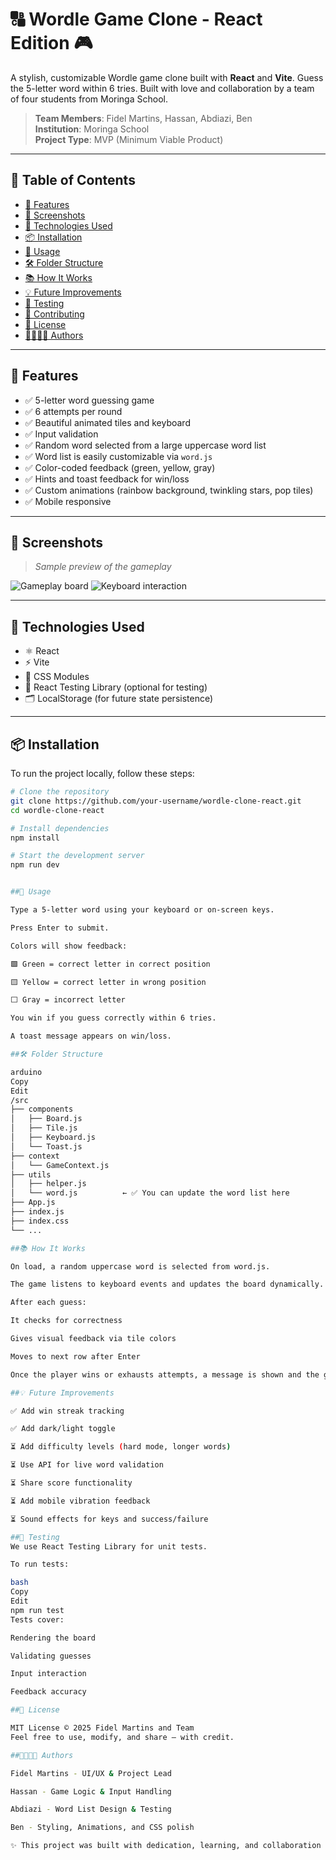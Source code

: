 # 🔠 Wordle Game Clone - React Edition 🎮

A stylish, customizable Wordle game clone built with **React** and **Vite**. Guess the 5-letter word within 6 tries. Built with love and collaboration by a team of four students from Moringa School.

> **Team Members**: Fidel Martins, Hassan, Abdiazi, Ben  
> **Institution**: Moringa School  
> **Project Type**: MVP (Minimum Viable Product)

---

## 📌 Table of Contents

- [🎯 Features](#-features)
- [📸 Screenshots](#-screenshots)
- [🧰 Technologies Used](#-technologies-used)
- [📦 Installation](#-installation)
- [🚀 Usage](#-usage)
- [🛠 Folder Structure](#-folder-structure)
- [📚 How It Works](#-how-it-works)
- [💡 Future Improvements](#-future-improvements)
- [🧪 Testing](#-testing)
- [🤝 Contributing](#-contributing)
- [📄 License](#-license)
- [👨‍👩‍👧‍👦 Authors](#-authors)

---

## 🎯 Features

- ✅ 5-letter word guessing game
- ✅ 6 attempts per round
- ✅ Beautiful animated tiles and keyboard
- ✅ Input validation
- ✅ Random word selected from a large uppercase word list
- ✅ Word list is easily customizable via `word.js`
- ✅ Color-coded feedback (green, yellow, gray)
- ✅ Hints and toast feedback for win/loss
- ✅ Custom animations (rainbow background, twinkling stars, pop tiles)
- ✅ Mobile responsive

---

## 📸 Screenshots

> *Sample preview of the gameplay*

![Gameplay board](./screenshots/gameplay-board.png)
![Keyboard interaction](./screenshots/keyboard.png)

---

## 🧰 Technologies Used

- ⚛️ React
- ⚡ Vite
- 🎨 CSS Modules
- 🧪 React Testing Library (optional for testing)
- 🗂 LocalStorage (for future state persistence)

---

## 📦 Installation

To run the project locally, follow these steps:

```bash
# Clone the repository
git clone https://github.com/your-username/wordle-clone-react.git
cd wordle-clone-react

# Install dependencies
npm install

# Start the development server
npm run dev


##🚀 Usage

Type a 5-letter word using your keyboard or on-screen keys.

Press Enter to submit.

Colors will show feedback:

🟩 Green = correct letter in correct position

🟨 Yellow = correct letter in wrong position

⬜ Gray = incorrect letter

You win if you guess correctly within 6 tries.

A toast message appears on win/loss.

##🛠 Folder Structure

arduino
Copy
Edit
/src
├── components
│   ├── Board.js
│   ├── Tile.js
│   ├── Keyboard.js
│   └── Toast.js
├── context
│   └── GameContext.js
├── utils
│   ├── helper.js
│   └── word.js          ← ✅ You can update the word list here
├── App.js
├── index.js
├── index.css
└── ...

##📚 How It Works

On load, a random uppercase word is selected from word.js.

The game listens to keyboard events and updates the board dynamically.

After each guess:

It checks for correctness

Gives visual feedback via tile colors

Moves to next row after Enter

Once the player wins or exhausts attempts, a message is shown and the game disables input.

##💡 Future Improvements

✅ Add win streak tracking

✅ Add dark/light toggle

⏳ Add difficulty levels (hard mode, longer words)

⏳ Use API for live word validation

⏳ Share score functionality

⏳ Add mobile vibration feedback

⏳ Sound effects for keys and success/failure

##🧪 Testing
We use React Testing Library for unit tests.

To run tests:

bash
Copy
Edit
npm run test
Tests cover:

Rendering the board

Validating guesses

Input interaction

Feedback accuracy

##📄 License

MIT License © 2025 Fidel Martins and Team
Feel free to use, modify, and share — with credit.

##👨‍👩‍👧‍👦 Authors

Fidel Martins - UI/UX & Project Lead

Hassan - Game Logic & Input Handling

Abdiazi - Word List Design & Testing

Ben - Styling, Animations, and CSS polish

✨ This project was built with dedication, learning, and collaboration at Moringa School. Thank you for checking it out!

